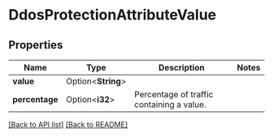 # DdosProtectionAttributeValue

## Properties

Name | Type | Description | Notes
------------ | ------------- | ------------- | -------------
**value** | Option<**String**> |  | 
**percentage** | Option<**i32**> | Percentage of traffic containing a value. | 

[[Back to API list]](../README.md#documentation-for-api-endpoints) [[Back to README]](../README.md)


